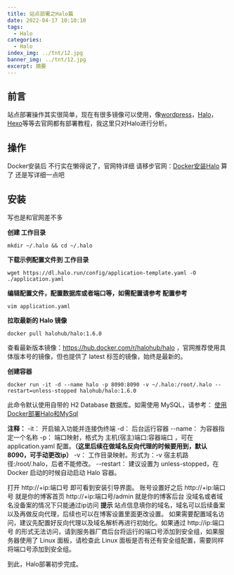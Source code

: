 ```yaml
---
title: 站点部署之Halo篇
date: 2022-04-17 10:10:10
tags:
  - Halo
categories:
  - Halo
index_img: ../tnt/12.jpg
banner_img: ../tnt/12.jpg
excerpt: 摘要
---
```


## 前言
站点部署操作其实很简单，现在有很多镜像可以使用，像[wordpress](https://cn.wordpress.org/)，[Halo](https://halo.run/)，[Hexo](https://hexo.io/zh-cn/index.html)等等去官网都有部署教程，我这里只对Halo进行分析。
## 操作
Docker安装后
不行实在懒得说了，官网特详细
请移步官网：[Docker安装Halo](https://docs.halo.run/getting-started/install/docker)
算了 还是写详细一点吧
## 安装
写也是和官网差不多

**创建 工作目录**
```
mkdir ~/.halo && cd ~/.halo
```

**下载示例配置文件到 工作目录**
```
wget https://dl.halo.run/config/application-template.yaml -O ./application.yaml
```

**编辑配置文件，配置数据库或者端口等，如需配置请参考 配置参考**
```
vim application.yaml
```

**拉取最新的 Halo 镜像**
```
docker pull halohub/halo:1.6.0
```
查看最新版本镜像：https://hub.docker.com/r/halohub/halo ，官网推荐使用具体版本号的镜像，但也提供了 latest 标签的镜像，始终是最新的。

**创建容器**
```
docker run -it -d --name halo -p 8090:8090 -v ~/.halo:/root/.halo --restart=unless-stopped halohub/halo:1.6.0
```

此命令默认使用自带的 H2 Database 数据库。如需使用 MySQL，请参考：
[使用Docker部署Halo和MySql](https://docs.halo.run/getting-started/install/other/docker-mysql)

**注释：**
-it： 开启输入功能并连接伪终端
-d： 后台运行容器
--name： 为容器指定一个名称
-p： 端口映射，格式为 主机(宿主)端口:容器端口 ，可在 application.yaml 配置。**（这里后续在做域名反向代理的时候要用到，默认8090，可手动更改ip）**
-v： 工作目录映射。形式为：-v 宿主机路径:/root/.halo，后者不能修改。
--restart： 建议设置为 unless-stopped，在 Docker 启动的时候自动启动 Halo 容器。

打开 http://+ip:端口号 即可看到安装引导界面。
账号设置好之后  http://+ip:端口号 就是你的博客首页
http://+ip:端口号/admin 就是你的博客后台
没域名或者域名没备案的情况下只能通过ip访问
**提示**
站点信息填你的域名，域名可以后续备案以及再做反向代理，后续也可以在博客设置里面更改设置。
如果需要配置域名访问，建议先配置好反向代理以及域名解析再进行初始化。如果通过 http://ip:端口号 的形式无法访问，请到服务器厂商后台将运行的端口号添加到安全组，如果服务器使用了 Linux 面板，请检查此 Linux 面板是否有还有安全组配置，需要同样将端口号添加到安全组。

到此，Halo部署初步完成。
